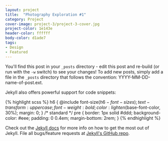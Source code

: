 ```yaml
---
layout: project
title:  "Photography Exploration #1"
category: Project
cover-image: project-3/project-3-cover.jpg
project-color: 1e143e
header-color: ffffff
body-color: d1ade7
tags:
- Design
- Featured
---
```


You'll find this post in your `_posts` directory - edit this post and re-build (or run with the `-w` switch) to see your changes!
To add new posts, simply add a file in the `_posts` directory that follows the convention: YYYY-MM-DD-name-of-post.ext.

Jekyll also offers powerful support for code snippets:

{% highlight scss %}
h6 {
    @include font-size($h6-font-sizes);
    text-transform: uppercase;
    font-weight: bold;
    color: lighten($base-font-color, 30%);
    margin: 0;
}
/* standard */
pre {
    border: 1px solid #ddd;
    background-color: #eee;
    padding: 0 0.4em;
    margin-bottom: 2rem;
}
{% endhighlight %}

Check out the [Jekyll docs][jekyll] for more info on how to get the most out of Jekyll. File all bugs/feature requests at [Jekyll's GitHub repo][jekyll-gh].

[jekyll-gh]: https://github.com/mojombo/jekyll
[jekyll]:    http://jekyllrb.com
